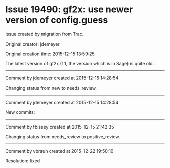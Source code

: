 # Issue 19490: gf2x: use newer version of config.guess

Issue created by migration from Trac.

Original creator: jdemeyer

Original creation time: 2015-12-15 13:59:25

The latest version of gf2x (1.1, the version which is in Sage) is quite old.


---

Comment by jdemeyer created at 2015-12-15 14:28:54

Changing status from new to needs_review.


---

Comment by jdemeyer created at 2015-12-15 14:28:54

New commits:


---

Comment by fbissey created at 2015-12-15 21:42:35

Changing status from needs_review to positive_review.


---

Comment by vbraun created at 2015-12-22 19:50:10

Resolution: fixed
